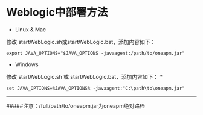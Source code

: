 # Weblogic中部署方法


* Linux & Mac

 修改 startWebLogic.sh或startWebLogic.bat，添加内容如下：
```
export JAVA_OPTIONS="$JAVA_OPTIONS -javaagent:/path/to/oneapm.jar"
```
* Windows

 修改 startWebLogic.sh 或 startWebLogic.bat，添加内容如下：
* 

 ```
set JAVA_OPTIONS=%JAVA_OPTIONS% -javaagent:"C:\path\to\oneapm.jar"
 ```
 ***
 #####注意：/full/path/to/oneapm.jar为oneapm绝对路径